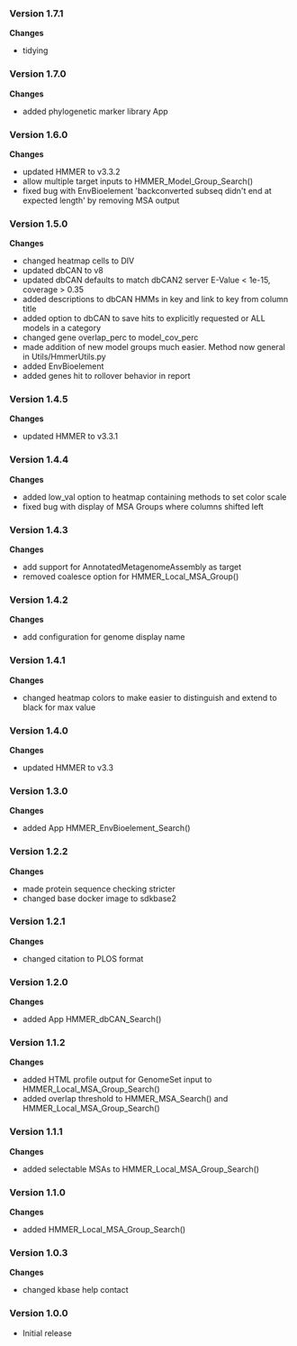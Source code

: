 ### Version 1.7.1
__Changes__
- tidying

### Version 1.7.0
__Changes__
- added phylogenetic marker library App

### Version 1.6.0
__Changes__
- updated HMMER to v3.3.2
- allow multiple target inputs to HMMER_Model_Group_Search()
- fixed bug with EnvBioelement 'backconverted subseq didn't end at expected length' by removing MSA output

### Version 1.5.0
__Changes__
- changed heatmap cells to DIV
- updated dbCAN to v8
- updated dbCAN defaults to match dbCAN2 server E-Value < 1e-15, coverage > 0.35
- added descriptions to dbCAN HMMs in key and link to key from column title
- added option to dbCAN to save hits to explicitly requested or ALL models in a category
- changed gene overlap_perc to model_cov_perc
- made addition of new model groups much easier. Method now general in Utils/HmmerUtils.py
- added EnvBioelement
- added genes hit to rollover behavior in report

### Version 1.4.5
__Changes__
- updated HMMER to v3.3.1

### Version 1.4.4
__Changes__
- added low_val option to heatmap containing methods to set color scale
- fixed bug with display of MSA Groups where columns shifted left

### Version 1.4.3
__Changes__
- add support for AnnotatedMetagenomeAssembly as target
- removed coalesce option for HMMER_Local_MSA_Group()

### Version 1.4.2
__Changes__
- add configuration for genome display name

### Version 1.4.1
__Changes__
- changed heatmap colors to make easier to distinguish and extend to black for max value

### Version 1.4.0
__Changes__
- updated HMMER to v3.3

### Version 1.3.0
__Changes__
- added App HMMER_EnvBioelement_Search()

### Version 1.2.2
__Changes__
- made protein sequence checking stricter
- changed base docker image to sdkbase2

### Version 1.2.1
__Changes__
- changed citation to PLOS format

### Version 1.2.0
__Changes__
- added App HMMER_dbCAN_Search()

### Version 1.1.2
__Changes__
- added HTML profile output for GenomeSet input to HMMER_Local_MSA_Group_Search()
- added overlap threshold to HMMER_MSA_Search() and HMMER_Local_MSA_Group_Search()

### Version 1.1.1
__Changes__
- added selectable MSAs to HMMER_Local_MSA_Group_Search()

### Version 1.1.0
__Changes__
- added HMMER_Local_MSA_Group_Search()

### Version 1.0.3
__Changes__
- changed kbase help contact

### Version 1.0.0
- Initial release
